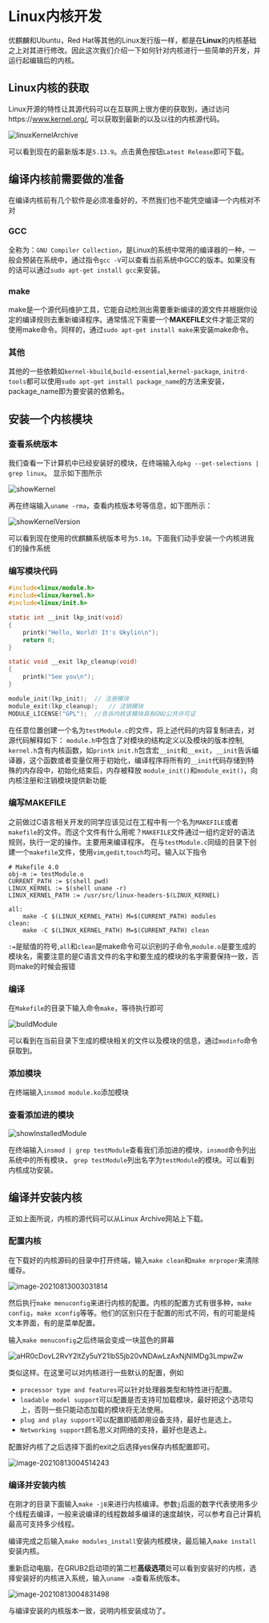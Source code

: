 # Linux内核开发

优麒麟和Ubuntu，Red Hat等其他的Linux发行版一样，都是在**Linux**的内核基础之上对其进行修改。因此这次我们介绍一下如何针对内核进行一些简单的开发，并运行起编辑后的内核。

## Linux内核的获取

Linux开源的特性让其源代码可以在互联网上很方便的获取到，通过访问https://www.kernel.org/, 可以获取到最新的以及以往的内核源代码。

![linuxKernelArchive](Linux%E5%86%85%E6%A0%B8%E5%BC%80%E5%8F%91.assets/linuxKernelArchive.png)

可以看到现在的最新版本是``5.13.9``。点击黄色按钮``Latest Release``即可下载。

## 编译内核前需要做的准备

在编译内核前有几个软件是必须准备好的，不然我们也不能凭空编译一个内核对不对

### GCC

全称为：``GNU Compiler Collection``，是Linux的系统中常用的编译器的一种，一般会预装在系统中，通过指令``gcc -V``可以查看当前系统中GCC的版本。如果没有的话可以通过``sudo apt-get install gcc``来安装。

### make

make是一个源代码维护工具，它能自动检测出需要重新编译的源文件并根据你设定的编译规则去重新编译程序。通常情况下需要一个**MAKEFILE**文件才能正常的使用make命令。同样的，通过``sudo apt-get install make``来安装make命令。

### 其他

其他的一些依赖如``kernel-kbuild``,``build-essential``,``kernel-package``, ``initrd-tools``都可以使用``sudo apt-get install package_name``的方法来安装，package_name即为要安装的依赖名。

## 安装一个内核模块

### 查看系统版本

 我们查看一下计算机中已经安装好的模块，在终端输入``dpkg --get-selections | grep linux``。 显示如下图所示

![showKernel](Linux内核开发.assets/showKernel-16286999349431.png)

再在终端输入``uname -rma``，查看内核版本号等信息，如下图所示：

![showKernelVersion](Linux内核开发.assets/showKernelVersion-16287000572832.png)

可以看到现在使用的优麒麟系统版本号为``5.10``。下面我们动手安装一个内核进我们的操作系统

### 编写模块代码

```c
#include<linux/module.h>
#include<linux/kernel.h>
#include<linux/init.h>

static int __init lkp_init(void)
{
	printk("Hello, World! It's Ukylin\n");
	return 0;
}

static void __exit lkp_cleanup(void)
{
	printk("See you\n");
}

module_init(lkp_init);	// 注册模块
module_exit(lkp_cleanup);	// 注销模块
MODULE_LICENSE("GPL"); 	//告诉内核该模块具有GNU公共许可证
```
在任意位置创建一个名为``testModule.c``的文件，将上述代码的内容复制进去，对源代码解释如下：
``module.h``中包含了对模块的结构定义以及模块的版本控制, ``kernel.h``含有内核函数，如``printk``
``init.h``包含宏``__init``和``__exit``，``__init``告诉编译器，这个函数或者变量仅用于初始化，编译程序将所有的``__init``代码存储到特殊的内存段中，初始化结束后，内存被释放
``module_init()``和``module_exit()``，向内核注册和注销模块提供新功能

### 编写MAKEFILE

之前做过C语言相关开发的同学应该见过在工程中有一个名为``MAKEFILE``或者``makefile``的文件。而这个文件有什么用呢？``MAKEFILE``文件通过一组约定好的语法规则，执行一定的操作。主要用来编译程序。
在与``testModule.c``同级的目录下创建一个``makefile``文件，使用``vim``,``gedit``,``touch``均可。输入以下指令

```
# Makefile 4.0
obj-m := testModule.o
CURRENT_PATH := $(shell pwd)
LINUX_KERNEL := $(shell uname -r)
LINUX_KERNEL_PATH := /usr/src/linux-headers-$(LINUX_KERNEL)

all:
	make -C $(LINUX_KERNEL_PATH) M=$(CURRENT_PATH) modules
clean:
	make -C $(LINUX_KERNEL_PATH) M=$(CURRENT_PATH) clean

```

``:=``是赋值的符号,``all``和``clean``是make命令可以识别的子命令,``module.o``是要生成的模块名，需要注意的是C语言文件的名字和要生成的模块的名字需要保持一致，否则make的时候会报错

### 编译

在``Makefile``的目录下输入命令``make``，等待执行即可

![buildModule](Linux内核开发.assets/buildModule-16287027978564-16287027995675.png)


可以看到在当前目录下生成的模块相关的文件以及模块的信息，通过``modinfo``命令获取到。

### 添加模块

在终端输入``insmod module.ko``添加模块

### 查看添加进的模块

![showInstalledModule](Linux内核开发.assets/showInstalledModule-16287025639583.png)

在终端输入``insmod | grep testModule``查看我们添加进的模块，``insmod``命令列出系统中的所有模块， ``grep testModule``列出名字为``testModule``的模块。可以看到内核成功安装。

## 编译并安装内核

正如上面所说，内核的源代码可以从Linux Archive网站上下载。

### 配置内核

在下载好的内核源码的目录中打开终端，输入``make clean``和``make mrproper``来清除缓存。

![image-20210813003031814](Linux%E5%86%85%E6%A0%B8%E5%BC%80%E5%8F%91.assets/image-20210813003031814-16287858337501.png)

然后执行``make menuconfig``来进行内核的配置。内核的配置方式有很多种，``make config``，``make xconfig``等等。他们的区别只在于配置的形式不同，有的可能是纯文本界面，有的是菜单配置。

输入``make menuconfig``之后终端会变成一块蓝色的屏幕

![aHR0cDovL2RvY2ltZy5uY21lbS5jb20vNDAwLzAxNjNlMDg3LmpwZw](C:/Users/%E9%BB%84%E5%B0%91%E9%A3%9E/Downloads/aHR0cDovL2RvY2ltZy5uY21lbS5jb20vNDAwLzAxNjNlMDg3LmpwZw.png)

类似这样。在这里可以对内核进行一些默认的配置，例如
* ``processor type and features``可以针对处理器类型和特性进行配置。
* ``loadable model support``可以配置是否支持可加载模块，最好把这个选项勾上，否则一些只能动态加载的模块将无法使用。
* ``plug and play support``可以配置即插即用设备支持，最好也是选上。
* ``Networking support``顾名思义对网络的支持，最好也是选上。

配置好内核了之后选择下面的exit之后选择yes保存内核配置即可。

![image-20210813004514243](Linux%E5%86%85%E6%A0%B8%E5%BC%80%E5%8F%91.assets/image-20210813004514243-16287867155162.png)

### 编译并安装内核

在刚才的目录下面输入``make -j8``来进行内核编译。参数``j``后面的数字代表使用多少个线程去编译，一般来说编译的线程数越多编译的速度越快，可以参考自己计算机最高可支持多少线程。

编译完成之后输入``make modules_install``安装内核模块，最后输入``make install``安装内核。

重新启动电脑，在GRUB2启动项的第二栏**高级选项**处可以看到安装好的内核，选择安装好的内核进入系统，输入``uname -a``查看系统版本。

![image-20210813004831498](Linux%E5%86%85%E6%A0%B8%E5%BC%80%E5%8F%91.assets/image-20210813004831498-16287869123943.png)

与编译安装的内核版本一致，说明内核安装成功了。 

